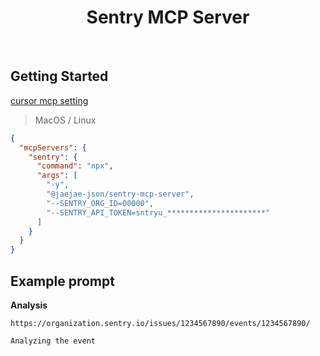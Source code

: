 <div align="center">
  <h1>Sentry MCP Server</h1>
</div>

<br/>



## Getting Started

[cursor mcp setting](https://docs.cursor.com/context/model-context-protocol#configuring-mcp-servers)

> MacOS / Linux

```json
{
  "mcpServers": {
    "sentry": {
      "command": "npx",
      "args": [
        "-y",
        "@jaejae-json/sentry-mcp-server",
        "--SENTRY_ORG_ID=00000",
        "--SENTRY_API_TOKEN=sntryu_**********************"
      ]
    }
  }
}
```

## Example prompt

**Analysis**
```
https://organization.sentry.io/issues/1234567890/events/1234567890/

Analyzing the event
```
